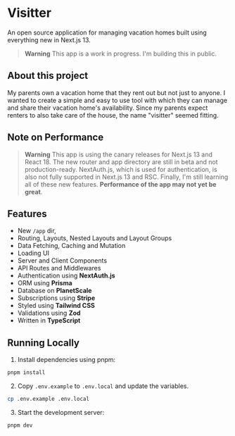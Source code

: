 # Visitter

An open source application for managing vacation homes built using everything new in Next.js 13.

> **Warning**
> This app is a work in progress. I'm building this in public.

## About this project

My parents own a vacation home that they rent out but not just to anyone. I wanted to create a simple and easy to use tool with which they can manage and share their vacation home's availability. Since my parents expect renters to also take care of the house, the name "visitter" seemed fitting.

## Note on Performance

> **Warning**
> This app is using the canary releases for Next.js 13 and React 18. The new router and app directory are still in beta and not production-ready.
> NextAuth.js, which is used for authentication, is also not fully supported in Next.js 13 and RSC. Finally, I'm still learning all of these new features.
> **Performance of the app may not yet be great**.

## Features

- New `/app` dir,
- Routing, Layouts, Nested Layouts and Layout Groups
- Data Fetching, Caching and Mutation
- Loading UI
- Server and Client Components
- API Routes and Middlewares
- Authentication using **NextAuth.js**
- ORM using **Prisma**
- Database on **PlanetScale**
- Subscriptions using **Stripe**
- Styled using **Tailwind CSS**
- Validations using **Zod**
- Written in **TypeScript**

## Running Locally

1. Install dependencies using pnpm:

```sh
pnpm install
```

2. Copy `.env.example` to `.env.local` and update the variables.

```sh
cp .env.example .env.local
```

3. Start the development server:

```sh
pnpm dev
```
